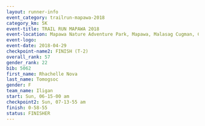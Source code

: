 ```yaml
---
layout: runner-info 
event_category: trailrun-mapawa-2018 
category_km: 5K 
event-title: TRAIL RUN MAPAWA 2018 
event-location: Mapawa Nature Adventure Park, Mapawa, Malasag Cugman, Cagayan de Oro Philippines 
event-logo: 
event-date: 2018-04-29 
checkpoint-name2: FINISH (T-2) 
overall_rank: 57
gender_rank: 22
bib: 5062
first_name: Rhachelle Nova
last_name: Tomogsoc
gender: F
team_name: Iligan
start: Sun, 06-15-00 am
checkpoint2: Sun, 07-13-55 am
finish: 0-58-55
status: FINISHER
---
```

